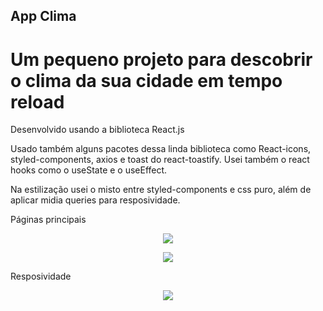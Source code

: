 ## App Clima
# Um pequeno projeto para descobrir o clima da sua cidade em tempo reload

Desenvolvido usando a biblioteca React.js

Usado também alguns pacotes dessa linda biblioteca como React-icons, styled-components, axios e toast do react-toastify. Usei também o react hooks como o useState e o useEffect.

Na estilização usei o misto entre styled-components e css puro, além de aplicar midia queries para resposividade.
<p>
  Páginas principais
<p/>
<p align="center">
  <img src="src/assets/Clima_app-1.pgn"/>
<p/>

<p align="center">
  <img src="src/assets/Clima_app-2.pgn"/>
<p/>
<p>
  Resposividade
<p/>
<p align="center">
  <img src="src/assets/Clima_app-3.pgn"/>
<p/>



